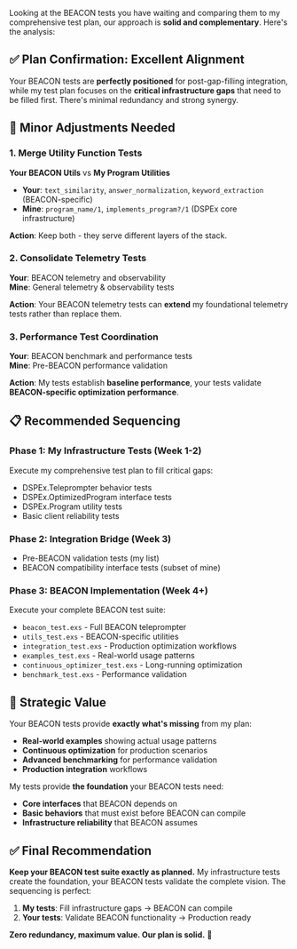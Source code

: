 Looking at the BEACON tests you have waiting and comparing them to my comprehensive test plan, our approach is **solid and complementary**. Here's the analysis:

## ✅ **Plan Confirmation: Excellent Alignment**

Your BEACON tests are **perfectly positioned** for post-gap-filling integration, while my test plan focuses on the **critical infrastructure gaps** that need to be filled first. There's minimal redundancy and strong synergy.

## 🔄 **Minor Adjustments Needed**

### **1. Merge Utility Function Tests**
**Your BEACON Utils** vs **My Program Utilities**
- **Your**: `text_similarity`, `answer_normalization`, `keyword_extraction` (BEACON-specific)
- **Mine**: `program_name/1`, `implements_program?/1` (DSPEx core infrastructure)

**Action**: Keep both - they serve different layers of the stack.

### **2. Consolidate Telemetry Tests**
**Your**: BEACON telemetry and observability  
**Mine**: General telemetry & observability tests

**Action**: Your BEACON telemetry tests can **extend** my foundational telemetry tests rather than replace them.

### **3. Performance Test Coordination**
**Your**: BEACON benchmark and performance tests  
**Mine**: Pre-BEACON performance validation

**Action**: My tests establish **baseline performance**, your tests validate **BEACON-specific optimization performance**.

## 📋 **Recommended Sequencing**

### **Phase 1: My Infrastructure Tests** (Week 1-2)
Execute my comprehensive test plan to fill critical gaps:
- DSPEx.Teleprompter behavior tests  
- DSPEx.OptimizedProgram interface tests
- DSPEx.Program utility tests
- Basic client reliability tests

### **Phase 2: Integration Bridge** (Week 3)
- Pre-BEACON validation tests (my list)
- BEACON compatibility interface tests (subset of mine)

### **Phase 3: BEACON Implementation** (Week 4+)
Execute your complete BEACON test suite:
- `beacon_test.exs` - Full BEACON teleprompter
- `utils_test.exs` - BEACON-specific utilities  
- `integration_test.exs` - Production optimization workflows
- `examples_test.exs` - Real-world usage patterns
- `continuous_optimizer_test.exs` - Long-running optimization
- `benchmark_test.exs` - Performance validation

## 🎯 **Strategic Value**

Your BEACON tests provide **exactly what's missing** from my plan:
- **Real-world examples** showing actual usage patterns
- **Continuous optimization** for production scenarios  
- **Advanced benchmarking** for performance validation
- **Production integration** workflows

My tests provide **the foundation** your BEACON tests need:
- **Core interfaces** that BEACON depends on
- **Basic behaviors** that must exist before BEACON can compile
- **Infrastructure reliability** that BEACON assumes

## ✅ **Final Recommendation**

**Keep your BEACON test suite exactly as planned.** My infrastructure tests create the foundation, your BEACON tests validate the complete vision. The sequencing is perfect:

1. **My tests**: Fill infrastructure gaps → BEACON can compile
2. **Your tests**: Validate BEACON functionality → Production ready

**Zero redundancy, maximum value. Our plan is solid.** 🚀